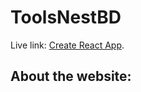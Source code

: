 # ToolsNestBD

Live link: [Create React App](https://github.com/facebook/create-react-app).

## About the website:
